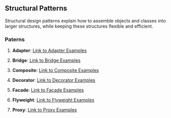 ## Structural Patterns
Structural design patterns explain how to assemble objects and classes into larger structures, while keeping these structures flexible and efficient.

### Paterns
1. **Adapter**: [Link to Adapter Examples](./Adapter/)

2. **Bridge**: [Link to Bridge Examples](./Bridge/)

3. **Composite**: [Link to Composite Examples](./Composite/)

4. **Decorator**: [Link to Decorator Examples](./Decorator/)

5. **Facade**: [Link to Facade Examples](./Facade/)

6. **Flyweight**: [Link to Flyweight Examples](./Flyweight/)

7. **Proxy**: [Link to Proxy Examples](./Proxy/)